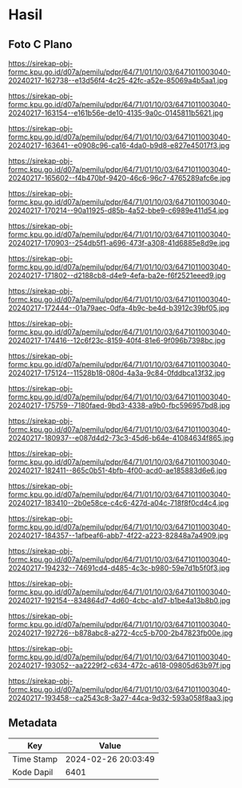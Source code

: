 # Hasil

## Foto C Plano

https://sirekap-obj-formc.kpu.go.id/d07a/pemilu/pdpr/64/71/01/10/03/6471011003040-20240217-162738--e13d56f4-4c25-42fc-a52e-85069a4b5aa1.jpg

https://sirekap-obj-formc.kpu.go.id/d07a/pemilu/pdpr/64/71/01/10/03/6471011003040-20240217-163154--e161b56e-de10-4135-9a0c-0145811b5621.jpg

https://sirekap-obj-formc.kpu.go.id/d07a/pemilu/pdpr/64/71/01/10/03/6471011003040-20240217-163641--e0908c96-ca16-4da0-b9d8-e827e45017f3.jpg

https://sirekap-obj-formc.kpu.go.id/d07a/pemilu/pdpr/64/71/01/10/03/6471011003040-20240217-165602--f4b470bf-9420-46c6-96c7-4765289afc6e.jpg

https://sirekap-obj-formc.kpu.go.id/d07a/pemilu/pdpr/64/71/01/10/03/6471011003040-20240217-170214--90a11925-d85b-4a52-bbe9-c6989e411d54.jpg

https://sirekap-obj-formc.kpu.go.id/d07a/pemilu/pdpr/64/71/01/10/03/6471011003040-20240217-170903--254db5f1-a696-473f-a308-41d6885e8d9e.jpg

https://sirekap-obj-formc.kpu.go.id/d07a/pemilu/pdpr/64/71/01/10/03/6471011003040-20240217-171802--d2188cb8-d4e9-4efa-ba2e-f6f2521eeed9.jpg

https://sirekap-obj-formc.kpu.go.id/d07a/pemilu/pdpr/64/71/01/10/03/6471011003040-20240217-172444--01a79aec-0dfa-4b9c-be4d-b3912c39bf05.jpg

https://sirekap-obj-formc.kpu.go.id/d07a/pemilu/pdpr/64/71/01/10/03/6471011003040-20240217-174416--12c6f23c-8159-40f4-81e6-9f096b7398bc.jpg

https://sirekap-obj-formc.kpu.go.id/d07a/pemilu/pdpr/64/71/01/10/03/6471011003040-20240217-175124--11528b18-080d-4a3a-9c84-0fddbca13f32.jpg

https://sirekap-obj-formc.kpu.go.id/d07a/pemilu/pdpr/64/71/01/10/03/6471011003040-20240217-175759--7180faed-9bd3-4338-a9b0-fbc596957bd8.jpg

https://sirekap-obj-formc.kpu.go.id/d07a/pemilu/pdpr/64/71/01/10/03/6471011003040-20240217-180937--e087d4d2-73c3-45d6-b64e-41084634f865.jpg

https://sirekap-obj-formc.kpu.go.id/d07a/pemilu/pdpr/64/71/01/10/03/6471011003040-20240217-182411--865c0b51-4bfb-4f00-acd0-ae185883d6e6.jpg

https://sirekap-obj-formc.kpu.go.id/d07a/pemilu/pdpr/64/71/01/10/03/6471011003040-20240217-183410--2b0e58ce-c4c6-427d-a04c-718f8f0cd4c4.jpg

https://sirekap-obj-formc.kpu.go.id/d07a/pemilu/pdpr/64/71/01/10/03/6471011003040-20240217-184357--1afbeaf6-abb7-4f22-a223-82848a7a4909.jpg

https://sirekap-obj-formc.kpu.go.id/d07a/pemilu/pdpr/64/71/01/10/03/6471011003040-20240217-194232--74691cd4-d485-4c3c-b980-59e7d1b5f0f3.jpg

https://sirekap-obj-formc.kpu.go.id/d07a/pemilu/pdpr/64/71/01/10/03/6471011003040-20240217-192154--834864d7-4d60-4cbc-a1d7-b1be4a13b8b0.jpg

https://sirekap-obj-formc.kpu.go.id/d07a/pemilu/pdpr/64/71/01/10/03/6471011003040-20240217-192726--b878abc8-a272-4cc5-b700-2b47823fb00e.jpg

https://sirekap-obj-formc.kpu.go.id/d07a/pemilu/pdpr/64/71/01/10/03/6471011003040-20240217-193052--aa2229f2-c634-472c-a618-09805d63b97f.jpg

https://sirekap-obj-formc.kpu.go.id/d07a/pemilu/pdpr/64/71/01/10/03/6471011003040-20240217-193458--ca2543c8-3a27-44ca-9d32-593a058f8aa3.jpg


## Metadata

| Key        | Value               |
| ---------- | ------------------- |
| Time Stamp | 2024-02-26 20:03:49 |
| Kode Dapil | 6401                |



